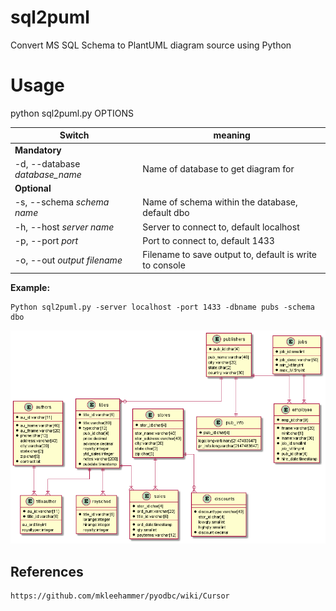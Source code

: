 # sql2puml

Convert MS SQL Schema to PlantUML diagram source using Python

# Usage

 python sql2puml.py OPTIONS
 
 |Switch|meaning|
 |--|--|
 |**Mandatory**||
 |-d, --database *database_name*|Name of database to get diagram for|
 | **Optional**||
 |-s, --schema *schema name*|Name of schema within the database, default dbo|
 |-h, --host *server name*|Server to connect to, default localhost|
 |-p, --port *port*|Port to connect to, default 1433|
 |-o, --out *output filename*|Filename to save output to, default is write to console|

**Example:** 

    Python sql2puml.py -server localhost -port 1433 -dbname pubs -schema dbo



![](pubs.png)


## References
    https://github.com/mkleehammer/pyodbc/wiki/Cursor
